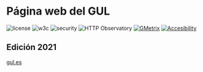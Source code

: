 # Página web del GUL

![license](https://img.shields.io/github/license/guluc3m/webpage?style=flat-square)
![w3c](https://img.shields.io/w3c-validation/html?style=flat-square&targetUrl=https%3A%2F%2Fgul.es)
![security](https://img.shields.io/security-headers?style=flat-square&url=https%3A%2F%2Fgul.es)
![HTTP Observatory](https://img.shields.io/mozilla-observatory/grade-score/gul.es?style=flat-square)
[![GMetrix](https://img.shields.io/badge/GTMetrix-A-success?style=flat-square)](https://gtmetrix.com/reports/gul.es/aaHMxJlp/)
[![Accesibility](https://img.shields.io/badge/Accesibility-96%2F100-success?style=flat-square)](https://accessibilitytest.org/results/jcXSArFcPY7V)

## Edición 2021

[gul.es](https://gul.es)